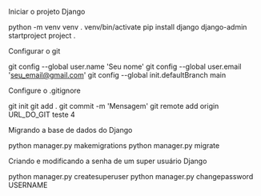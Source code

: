 Iniciar o projeto Django

python -m venv venv
. venv/bin/activate
pip install django
django-admin startproject project .

Configurar o git

git config --global user.name 'Seu nome'
git config --global user.email 'seu_email@gmail.com'
git config --global init.defaultBranch main

Configure o .gitignore

git init
git add .
git commit -m 'Mensagem'
git remote add origin URL_DO_GIT
teste 4

Migrando a base de dados do Django

python manager.py makemigrations
python manager.py migrate

Criando e modificando a senha de um super usuário Django

python manager.py createsuperuser
python manager.py changepassword USERNAME
